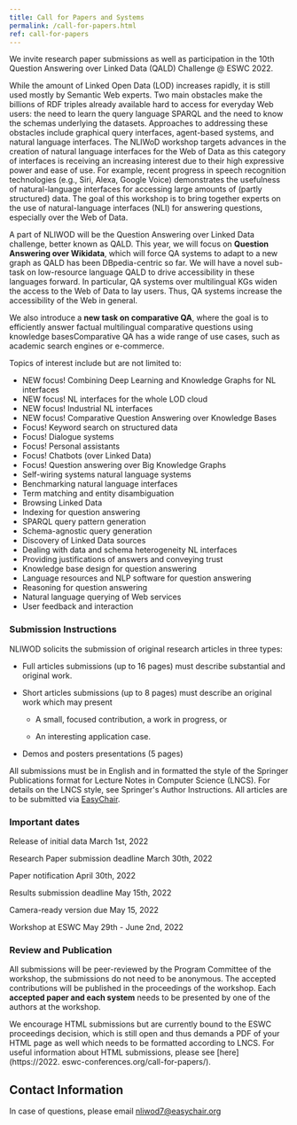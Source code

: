 ```yaml
---
title: Call for Papers and Systems
permalink: /call-for-papers.html
ref: call-for-papers
---
```

We invite research paper submissions as well as participation in the 10th Question Answering over Linked Data (QALD) Challenge @ ESWC 2022.

While the amount of Linked Open Data (LOD) increases rapidly, it is still used mostly by Semantic Web experts. Two main obstacles make the billions of RDF triples already available hard to access for everyday Web users: the need to learn the query language SPARQL and the need to know the schemas underlying the datasets. Approaches to addressing these obstacles include graphical query interfaces, agent-based systems, and natural language interfaces. The NLIWoD workshop targets advances in the creation of natural language interfaces for the Web of Data as this category of interfaces is receiving an increasing interest due to their high expressive power and ease of use. For example, recent progress in speech recognition technologies (e.g., Siri, Alexa, Google Voice) demonstrates the usefulness of natural-language interfaces for accessing large amounts of (partly structured) data. The goal of this workshop is to bring together experts on the use of natural-language interfaces (NLI) for answering questions, especially over the Web of Data.

A part of NLIWOD will be the Question Answering over Linked Data challenge, better known as QALD. This year, we will focus on **Question Answering over Wikidata**, which will force QA systems to adapt to a new graph as QALD has been DBpedia-centric so far. We will have a novel sub-task on low-resource language QALD to drive accessibility in these languages forward. In particular, QA systems over multilingual KGs widen the access to the Web of Data to lay users. Thus, QA systems increase the accessibility of the Web in general.

We also introduce a **new task on comparative QA**, where the goal is to efficiently answer factual multilingual comparative questions using knowledge basesComparative QA has a wide range of use cases, such as academic search engines or e-commerce. 

Topics of interest include but are not limited to:
* NEW focus! Combining Deep Learning and Knowledge Graphs for NL interfaces
* NEW focus! NL interfaces for the whole LOD cloud
* NEW focus! Industrial NL interfaces
* NEW focus! Comparative Question Answering over Knowledge Bases 
* Focus! Keyword search on structured data
* Focus! Dialogue systems
* Focus! Personal assistants
* Focus! Chatbots (over Linked Data)
* Focus! Question answering over Big Knowledge Graphs
* Self-wiring systems natural language systems
* Benchmarking natural language interfaces
* Term matching and entity disambiguation
* Browsing Linked Data
* Indexing for question answering
* SPARQL query pattern generation
* Schema-agnostic query generation
* Discovery of Linked Data sources
* Dealing with data and schema heterogeneity NL interfaces
* Providing justifications of answers and conveying trust
* Knowledge base design for question answering
* Language resources and NLP software for question answering
* Reasoning for question answering
* Natural language querying of Web services
* User feedback and interaction

### Submission Instructions

NLIWOD solicits the submission of original research articles in three types:

* Full articles submissions (up to 16 pages) must describe substantial and original work.

* Short articles submissions (up to 8 pages) must describe an original work which may present

  - A small, focused contribution, a work in progress, or

  - An interesting application case.

 * Demos and posters presentations (5 pages)

All submissions must be in English and in formatted the style of the Springer Publications 
format for Lecture Notes in Computer Science (LNCS). For details on the LNCS style, see 
Springer's Author Instructions. All articles are to be submitted via  [EasyChair](https://easychair.org/conferences/?conf=nliwod7).

### Important dates

Release of initial data	March 1st,  2022

Research Paper submission deadline	March 30th, 2022

Paper notification	April 30th, 2022

Results submission deadline	May 15th, 2022

Camera-ready version due	May 15, 2022

Workshop at ESWC	May 29th - June 2nd, 2022



### Review and Publication

All submissions will be peer-reviewed by the Program Committee of the workshop, the submissions do not need to be anonymous. The accepted contributions will be published in the proceedings of the workshop. Each **accepted paper and each system** needs to be presented by one of the authors at the workshop. 

We encourage HTML submissions but are currently bound to the ESWC proceedings decision, which is 
still open and thus demands a PDF of your HTML page as well which needs to be formatted 
according to LNCS. For useful information about HTML submissions, please see [here](https://2022.
eswc-conferences.org/call-for-papers/).

## Contact Information

In case of questions, please email nliwod7@easychair.org 
